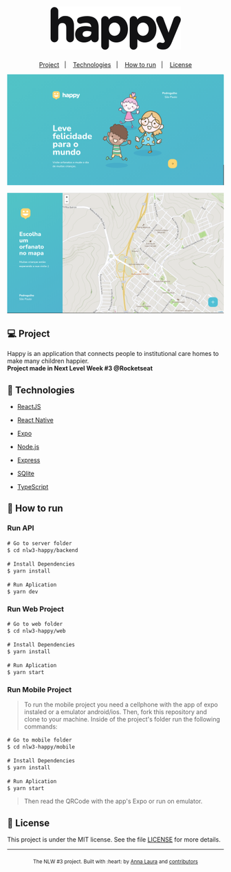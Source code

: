 <h1 align="center">
    <img alt="Happy" title="Happy" src=".github/logo.svg" />
</h1>

<p align="center">
  <a href="#computer-project">Project</a>&nbsp;&nbsp;&nbsp;|&nbsp;&nbsp;&nbsp;
  <a href="#rocket-technologies">Technologies</a>&nbsp;&nbsp;&nbsp;|&nbsp;&nbsp;&nbsp;
  <a href="#construction_worker-how-to-run">How to run</a>&nbsp;&nbsp;&nbsp;|&nbsp;&nbsp;&nbsp;
  <a href="#closed_book-license">License</a>
</p>
<p>
  <img alt="app screenshot" src=".github/happy_landing_page.png"/>
</p>
<p>
  <img alt="app screenshot" src=".github/happy_map.png"/>
</p>

## :computer: Project
Happy is an application that connects people to institutional care homes to make many children happier.</br>
<strong>Project made in Next Level Week #3 @Rocketseat</strong>

## :rocket: Technologies

* [ReactJS](https://reactjs.org/)
  
* [React Native](https://reactnative.dev/)

* [Expo](https://expo.io/)

* [Node.js](https://nodejs.org/en/)
  
* [Express](https://expressjs.com/)

* [SQlite](https://www.sqlite.org/index.html)

* [TypeScript](https://www.typescriptlang.org/)


## :construction_worker: How to run


### Run API
```
# Go to server folder
$ cd nlw3-happy/backend

# Install Dependencies
$ yarn install

# Run Aplication
$ yarn dev

```

### Run Web Project
```
# Go to web folder
$ cd nlw3-happy/web

# Install Dependencies
$ yarn install

# Run Aplication
$ yarn start
```

### Run Mobile Project
> To run the mobile project you need a cellphone with the app of expo instaled or a emulator android/ios.
Then, fork this repository and clone to your machine. Inside of the project's folder run the following commands:
```
# Go to mobile folder
$ cd nlw3-happy/mobile

# Install Dependencies
$ yarn install

# Run Aplication
$ yarn start

```
> Then read the QRCode with the app's Expo or run on emulator.

## :closed_book: License
This project is under the MIT license. See the file [LICENSE](LICENSE.md) for more details.

---
<div align="center">
  <sub>The NLW #3 project. Built with :heart: by
    <a href="https://github.com/alauraivani">Anna Laura</a> and
    <a href="https://github.com/alauraivani/nlw3-happy/graphs/contributors">
      contributors
    </a>
  </sub>
</div>
